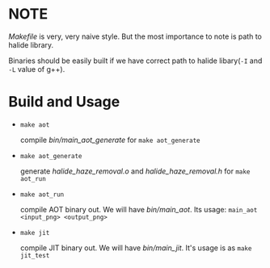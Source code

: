 NOTE
====
*Makefile* is very, very naive style. But the most importance to note is path to halide library.

Binaries should be easily built if we have correct path to halide libary(`-I` and `-L` value of g++).

Build and Usage
===============
* `make aot`

   compile *bin/main_aot_generate* for `make aot_generate`
* `make aot_generate`

   generate *halide_haze_removal.o* and *halide_haze_removal.h* for `make aot_run`
* `make aot_run`

   compile AOT binary out. We will have *bin/main_aot*. Its usage: `main_aot <input_png> <output_png>`
* `make jit`

   compile JIT binary out. We will have *bin/main_jit*. It's usage is as `make jit_test`
